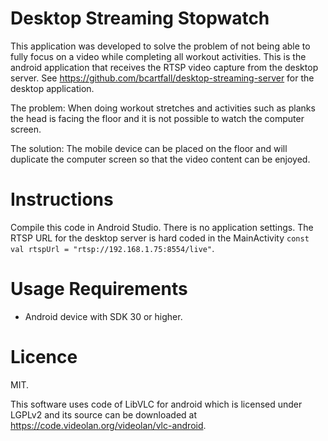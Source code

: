 # Desktop Streaming Stopwatch

This application was developed to solve the problem of not being able to fully focus on a video while completing all workout activities. This is the android application that receives the RTSP video capture from the desktop server. See https://github.com/bcartfall/desktop-streaming-server for the desktop application.

The problem: When doing workout stretches and activities such as planks the head is facing the floor and it is not possible to watch the computer screen.

The solution: The mobile device can be placed on the floor and will duplicate the computer screen so that the video content can be enjoyed.

# Instructions

Compile this code in Android Studio. There is no application settings. The RTSP URL for the desktop server is hard coded in the MainActivity `const val rtspUrl = "rtsp://192.168.1.75:8554/live"`.

# Usage Requirements

- Android device with SDK 30 or higher.

# Licence

MIT. 

This software uses code of LibVLC for android which is licensed under LGPLv2 and its source can be downloaded at https://code.videolan.org/videolan/vlc-android.